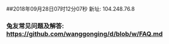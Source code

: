 ##2018年09月28日07时12分07秒 新址: 104.248.76.8
### 兔友常见问题及解答: https://github.com/wanggonging/d/blob/w/FAQ.md
